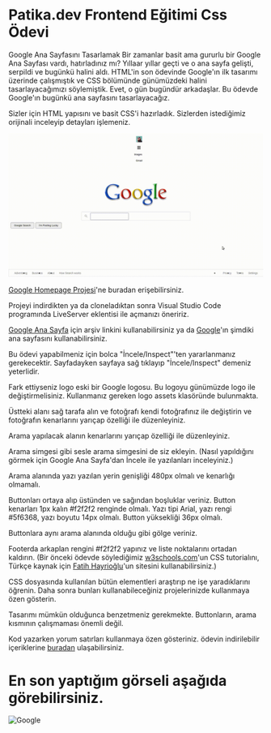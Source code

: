 # Patika.dev Frontend Eğitimi Css Ödevi

Google Ana Sayfasını Tasarlamak
Bir zamanlar basit ama gururlu bir Google Ana Sayfası vardı, hatırladınız mı? Yıllaar yıllar geçti ve o ana sayfa gelişti, serpildi ve bugünkü halini aldı. HTML'in son ödevinde Google'ın ilk tasarımı üzerinde çalışmıştık ve CSS bölümünde günümüzdeki halini tasarlayacağımızı söylemiştik. Evet, o gün bugündür arkadaşlar. Bu ödevde Google'ın bugünkü ana sayfasını tasarlayacağız.

Sizler için HTML yapısını ve basit CSS'i hazırladık. Sizlerden istediğimiz orijinali inceleyip detayları işlemeniz.

![Alt Text](https://raw.githubusercontent.com/Kodluyoruz/taskforce/main/css/odev2/figures/googlehomepage.gif)

<p><a href="https://github.com/Kodluyoruz/taskforce/tree/main/css/odev2/google_homepage" rel="noopener noreferrer" target="_blank">Google Homepage Projesi</a>'ne buradan erişebilirsiniz.</p>

Projeyi indirdikten ya da cloneladıktan sonra Visual Studio Code programında LiveServer eklentisi ile açmanızı öneririz.

<p><a href="https://web.archive.org/web/20191130234759if_/https://www.google.com/" rel="noopener noreferrer" target="_blank">Google Ana Sayfa</a> için arşiv linkini kullanabilirsiniz ya da <a href="https://www.google.com/" rel="noopener noreferrer" target="_blank">Google</a>'ın şimdiki ana sayfasını kullanabilirsiniz.</p>

Bu ödevi yapabilmeniz için bolca "İncele/Inspect"'ten yararlanmanız gerekecektir. Sayfadayken sayfaya sağ tıklayıp "İncele/Inspect" demeniz yeterlidir.

Fark ettiyseniz logo eski bir Google logosu. Bu logoyu günümüzde logo ile değiştirmelisiniz. Kullanmanız gereken logo assets klasöründe bulunmakta.

Üstteki alanı sağ tarafa alın ve fotoğrafı kendi fotoğrafınız ile değiştirin ve fotoğrafın kenarlarını yarıçap özelliği ile düzenleyiniz.

Arama yapılacak alanın kenarlarını yarıçap özelliği ile düzenleyiniz.

Arama simgesi gibi sesle arama simgesini de siz ekleyin. (Nasıl yapıldığını görmek için Google Ana Sayfa'dan İncele ile yazılanları inceleyiniz.)

Arama alanında yazı yazılan yerin genişliği 480px olmalı ve kenarlığı olmamalı.

Buttonları ortaya alıp üstünden ve sağından boşluklar veriniz. Button kenarları 1px kalın #f2f2f2 renginde olmalı. Yazı tipi Arial, yazı rengi #5f6368, yazı boyutu 14px olmalı. Button yüksekliği 36px olmalı.

Buttonlara aynı arama alanında olduğu gibi gölge veriniz.

<p>Footerda arkaplan rengini #f2f2f2 yapınız ve liste noktalarını ortadan kaldırın. (Bir önceki ödevde söylediğimiz <a href="https://www.w3schools.com/w3css/defaulT.asp" rel="noopener noreferrer" target="_blank">w3schools.com</a>'un CSS tutorialını, Türkçe kaynak için <a href="https://fatihhayrioglu.com/" rel="noopener noreferrer" target="_blank">Fatih Hayrioğlu</a>'un sitesini kullanabilirsiniz.)</p>

CSS dosyasında kullanılan bütün elementleri araştırıp ne işe yaradıklarını öğrenin. Daha sonra bunları kullanabileceğiniz projelerinizde kullanmaya özen gösterin.

Tasarımı mümkün olduğunca benzetmeniz gerekmekte. Buttonların, arama kısmının çalışmaması önemli değil.

<p>Kod yazarken yorum satırları kullanmaya özen gösteriniz. ödevin indirilebilir içeriklerine <a href="https://drive.google.com/drive/folders/1Judez8Dqey-BHDjxZ1PnUwGhIMERNkbV?usp=sharing" rel="noopener noreferrer" target="_blank">buradan</a> ulaşabilirsiniz.</p>


# En son yaptığım görseli aşağıda görebilirsiniz. 

![Google](https://user-images.githubusercontent.com/83344740/150599665-264598b7-2d73-489b-8a7e-e5479e3c8ac5.png)
